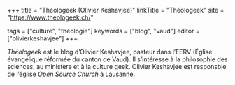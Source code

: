 +++
title = "Théologeek (Olivier Keshavjee)"
linkTitle = "Théologeek"
site = "https://www.theologeek.ch/"

tags = ["culture", "théologie"]
keywords = ["blog", "vaud"]
editor = ["olivierkeshavjee"]
+++

*Théologeek* est le blog d’Olivier Keshavjee, pasteur dans l’EERV (Église évangélique réformée du canton de Vaud). Il s’intéresse à la philosophie des sciences, au ministère et à la culture geek. Olivier Keshavjee est responsble de l’église *Open Source Church* à Lausanne.
